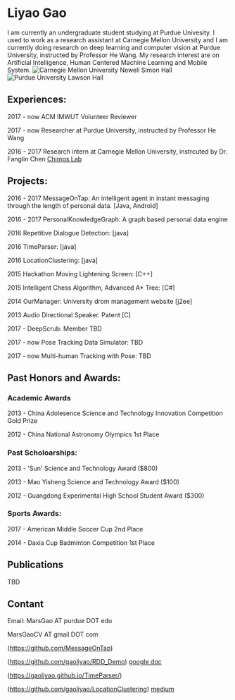 # Liyao Gao
I am currently an undergraduate student studying at Purdue Univesity. I used to work as a research assistant at Carnegie Mellon University and I am currently doing research on deep learning and computer vision at Purdue University, instructed by Professor He Wang. My research interest are on Artificial Intelligence, Human Centered Machine Learning and Mobile System. 
![Carnegie Mellon University Newell Simon Hall](http://wtwarchitects.com/wp-content/uploads/2014/08/CMU_CS_ExtBikeRack-1-635x505.jpg)
![Purdue University Lawson Hall](http://jackkozik.com/wp-content/gallery/purdue040513/purdue040513-6051.jpg)


## Experiences:

2017 - now ACM IMWUT Volunteer Reviewer

2017 - now Researcher at Purdue University, instructed by Professor He Wang

2016 - 2017 Research intern at Carnegie Mellon University, instrcuted by Dr. Fanglin Chen
[Chimps Lab](http://cmuchimps.org/)

## Projects:

2016 - 2017 MessageOnTap: An intelligent agent in instant messaging through the length of personal data. [Java, Android]


2016 - 2017 PersonalKnowledgeGraph: A graph based personal data engine

2016 Repetitive Dialogue Detection: [java]

2016 TimeParser: [java]

2016 LocationClustering: [java]

2015 Hackathon Moving Lightening Screen: [C++]

2015 Intelligent Chess Algorithm, Advanced A* Tree: [C#]

2014 OurManager: University drom management website [j2ee]

2013 Audio Directional Speaker. Patent [C]

2017 - DeepScrub: Member TBD

2017 - now Pose Tracking Data Simulator: TBD

2017 - now Multi-human Tracking with Pose: TBD

## Past Honors and Awards: 
### Academic Awards

2013 - China Adolesence Science and Technology Innovation Competition Gold Prize

2012 - China National Astronomy Olympics 1st Place

### Past Scholoarships: 

2013 - 'Sun' Science and Technology Award ($800)

2013 - Mao Yisheng Science and Technology Award ($100)

2012 - Guangdong Experimental High School Student Award ($300)

### Sports Awards: 

2017 - American Middle Soccer Cup 2nd Place

2014 - Daxia Cup Badminton Competition 1st Place

## Publications
TBD

## Contant
Email: 
MarsGao AT purdue DOT edu
       
MarsGaoCV AT gmail DOT com

(https://github.com/MessageOnTap)

(https://github.com/gaoliyao/RDD_Demo) [google doc](https://docs.google.com/presentation/d/1kfDppvLh4PJA7ZBC5u8tlobFVcXXSuc-3RhUbo5gs8o/edit)

(https://gaoliyao.github.io/TimeParser/)

(https://github.com/gaoliyao/LocationClustering) [medium](https://medium.com/@marsgaocv/a-new-method-of-personal-location-classification-156ff8fc5c2c)
